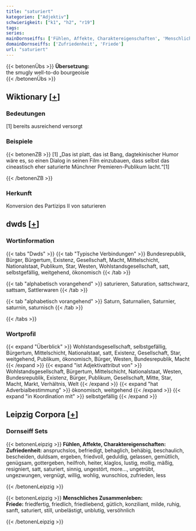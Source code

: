 ```yaml
---
title: "saturiert"
kategorien: ["Adjektiv"]
schwierigkeit: ["k1", "h2", "r19"]
tags:
series:
mainDornseiffs: ['Fühlen, Affekte, Charaktereigenschaften', 'Menschliches Zusammenleben']
domainDornseiffs: ['Zufriedenheit', 'Friede']
url: "saturiert"
---
```


{{< betonenÜbs >}}
**Übersetzung:**  
the smugly well-to-do  bourgeoisie  
{{< /betonenÜbs >}}

## Wiktionary [[+](https://de.wiktionary.org/wiki/saturiert)]

### Bedeutungen
[1] bereits ausreichend versorgt  

### Beispiele
{{< betonenZB >}}
[1] „Das ist platt, das ist Bang, dagtekinischer Humor wäre es, so einen Dialog in seinen Film einzubauen, dass selbst das cineastisch eher saturierte Münchner Premieren-Publikum lacht.“[1]  

{{< /betonenZB >}}
### Herkunft
Konversion des Partizips II von saturieren  



## dwds [[+](https://www.dwds.de/wb/saturiert)]

### Wortinformation
{{< tabs "Dwds" >}}
{{< tab "Typische Verbindungen" >}}
Bundesrepublik, Bürger, Bürgertum, Existenz, Gesellschaft, Macht, Mittelschicht, Nationalstaat, Publikum, Star, Westen, Wohlstandsgesellschaft, satt, selbstgefällig, weitgehend, ökonomisch
{{< /tab >}}

{{< tab "alphabetisch vorangehend" >}}
saturieren, Saturation, sattschwarz, sattsam, Sattlerwaren
{{< /tab >}}

{{< tab "alphabetisch vorangehend" >}}
Saturn, Saturnalien, Saturnier, saturnin, saturnisch
{{< /tab >}}

{{< /tabs >}}

### Wortprofil
{{< expand "Überblick" >}} Wohlstandsgesellschaft, selbstgefällig, Bürgertum, Mittelschicht, Nationalstaat, satt, Existenz, Gesellschaft, Star, weitgehend, Publikum, ökonomisch, Bürger, Westen, Bundesrepublik, Macht {{< /expand >}}
{{< expand "ist Adjektivattribut von" >}} Wohlstandsgesellschaft, Bürgertum, Mittelschicht, Nationalstaat, Westen, Bundesrepublik, Existenz, Bürger, Publikum, Gesellschaft, Mitte, Star, Macht, Markt, Verhältnis, Welt {{< /expand >}}
{{< expand "hat Adverbialbestimmung" >}} ökonomisch, weitgehend {{< /expand >}}
{{< expand "in Koordination mit" >}} selbstgefällig {{< /expand >}}

## Leipzig Corpora [[+](https://corpora.uni-leipzig.de/en/res?word=saturiert&corpusId=deu_newscrawl-public_2018)]

### Dornseiff Sets
{{< betonenLeipzig >}}
**Fühlen, Affekte, Charaktereigenschaften:**  
**Zufriedenheit:** anspruchslos, befriedigt, behaglich, behäbig, beschaulich, bescheiden, duldsam, ergeben, friedvoll, geduldig, gelassen, gemütlich, genügsam, gottergeben, heilfroh, heiter, klaglos, lustig, mollig, mäßig, resigniert, satt, saturiert, sinnig, ungestört, more..., ungetrübt, ungezwungen, vergnügt, willig, wohlig, wunschlos, zufrieden, less  

{{< /betonenLeipzig >}}


{{< betonenLeipzig >}}
**Menschliches Zusammenleben:**  
**Friede:** friedfertig, friedlich, friedliebend, gütlich, konziliant, milde, ruhig, sanft, saturiert, still, unbelästigt, unblutig, versöhnlich  

{{< /betonenLeipzig >}}
